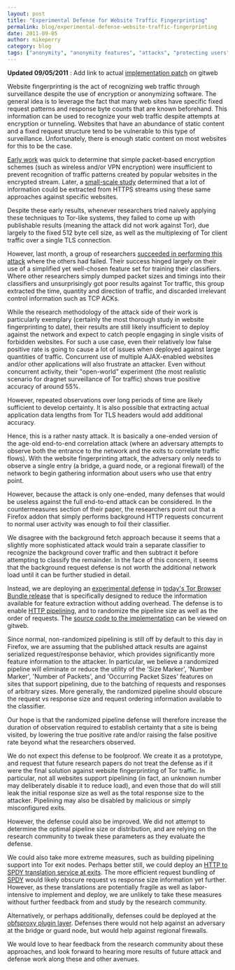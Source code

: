 ```yaml
---
layout: post
title: "Experimental Defense for Website Traffic Fingerprinting"
permalink: blog/experimental-defense-website-traffic-fingerprinting
date: 2011-09-05
author: mikeperry
category: blog
tags: ["anonymity", "anonymity features", "attacks", "protecting users", "research", "surveillance", "traffic analysis"]
---
```


 **Updated 09/05/2011** : Add link to actual [implementation patch](https://gitweb.torproject.org/torbrowser.git/blob/maint-2.2:/src/current-patches/0006-Randomize-HTTP-pipeline-order-and-depth.patch) on gitweb

Website fingerprinting is the act of recognizing web traffic through surveillance despite the use of encryption or anonymizing software. The general idea is to leverage the fact that many web sites have specific fixed request patterns and response byte counts that are known beforehand. This information can be used to recognize your web traffic despite attempts at encryption or tunneling. Websites that have an abundance of static content and a fixed request structure tend to be vulnerable to this type of surveillance. Unfortunately, there is enough static content on most websites for this to be the case.

[Early work](http://guh.nu/projects/ta/safeweb/safeweb.pdf) was quick to determine that simple packet-based encryption schemes (such as wireless and/or VPN encryption) were insufficient to prevent recognition of traffic patterns created by popular websites in the encrypted stream. Later, a [small-scale study](http://research.microsoft.com/pubs/119060/WebAppSideChannel-final.pdf) determined that a lot of information could be extracted from HTTPS streams using these same approaches against specific websites.

Despite these early results, whenever researchers tried naively applying these techniques to Tor-like systems, they failed to come up with publishable results (meaning the attack did not work against Tor), due largely to the fixed 512 byte cell size, as well as the multiplexing of Tor client traffic over a single TLS connection.

However, last month, a group of researchers [succeeded in performing this attack](http://lorre.uni.lu/~andriy/papers/acmccs-wpes11-fingerprinting.pdf) where the others had failed. Their success hinged largely on their use of a simplified yet well-chosen feature set for training their classifiers. Where other researchers simply dumped packet sizes and timings into their classifiers and unsurprisingly got poor results against Tor traffic, this group extracted the time, quantity and direction of traffic, and discarded irrelevant control information such as TCP ACKs.

While the research methodology of the attack side of their work is particularly exemplary (certainly the most thorough study in website fingerprinting to date), their results are still likely insufficient to deploy against the network and expect to catch people engaging in single visits of forbidden websites. For such a use case, even their relatively low false positive rate is going to cause a lot of issues when deployed against large quantities of traffic. Concurrent use of multiple AJAX-enabled websites and/or other applications will also frustrate an attacker. Even without concurrent activity, their "open-world" experiment (the most realistic scenario for dragnet surveillance of Tor traffic) shows true positive accuracy of around 55%.

However, repeated observations over long periods of time are likely sufficient to develop certainty. It is also possible that extracting actual application data lengths from Tor TLS headers would add additional accuracy.

Hence, this is a rather nasty attack. It is basically a one-ended version of the age-old end-to-end correlation attack (where an adversary attempts to observe both the entrance to the network and the exits to correlate traffic flows). With the website fingerprinting attack, the adversary only needs to observe a single entry (a bridge, a guard node, or a regional firewall) of the network to begin gathering information about users who use that entry point.

However, because the attack is only one-ended, many defenses that would be useless against the full end-to-end attack can be considered. In the countermeasures section of their paper, the researchers point out that a Firefox addon that simply performs background HTTP requests concurrent to normal user activity was enough to foil their classifier.

We disagree with the background fetch approach because it seems that a slightly more sophisticated attack would train a separate classifier to recognize the background cover traffic and then subtract it before attempting to classify the remainder. In the face of this concern, it seems that the background request defense is not worth the additional network load until it can be further studied in detail.

Instead, we are deploying an [experimental defense](https://trac.torproject.org/projects/tor/ticket/3914) in [today's Tor Browser Bundle release](https://blog.torproject.org/blog/new-tor-browser-bundles-5) that is specifically designed to reduce the information available for feature extraction without adding overhead. The defense is to enable [HTTP pipelining](https://secure.wikimedia.org/wikipedia/en/wiki/HTTP_pipelining), and to randomize the pipeline size as well as the order of requests. The [source code to the implementation](https://gitweb.torproject.org/torbrowser.git/blob/maint-2.2:/src/current-patches/0006-Randomize-HTTP-pipeline-order-and-depth.patch) can be viewed on gitweb.

Since normal, non-randomized pipelining is still off by default to this day in Firefox, we are assuming that the published attack results are against serialized request/response behavior, which provides significantly more feature information to the attacker. In particular, we believe a randomized pipeline will eliminate or reduce the utility of the 'Size Marker', 'Number Marker', 'Number of Packets', and 'Occurring Packet Sizes' features on sites that support pipelining, due to the batching of requests and responses of arbitrary sizes. More generally, the randomized pipeline should obscure the request vs response size and request ordering information available to the classifier.

Our hope is that the randomized pipeline defense will therefore increase the duration of observation required to establish certainty that a site is being visited, by lowering the true positive rate and/or raising the false positive rate beyond what the researchers observed.

We do not expect this defense to be foolproof. We create it as a prototype, and request that future research papers do not treat the defense as if it were the final solution against website fingerprinting of Tor traffic. In particular, not all websites support pipelining (in fact, an unknown number may deliberately disable it to reduce load), and even those that do will still leak the initial response size as well as the total response size to the attacker. Pipelining may also be disabled by malicious or simply misconfigured exits.

However, the defense could also be improved. We did not attempt to determine the optimal pipeline size or distribution, and are relying on the research community to tweak these parameters as they evaluate the defense.

We could also take more extreme measures, such as building pipelining support into Tor exit nodes. Perhaps better still, we could deploy an [HTTP to SPDY translation service at exits](https://gitweb.torproject.org/torspec.git/blob/HEAD:/proposals/ideas/xxx-using-spdy.txt). The more efficient request bundling of [SPDY](http://dev.chromium.org/spdy) would likely obscure request vs response size information yet further. However, as these translations are potentially fragile as well as labor-intensive to implement and deploy, we are unlikely to take these measures without further feedback from and study by the research community.

Alternatively, or perhaps additionally, defenses could be deployed at the [obfsproxy plugin layer](https://gitweb.torproject.org/obfsproxy.git/blob/HEAD:/doc/protocol-spec.txt). Defenses there would not help against an adversary at the bridge or guard node, but would help against regional firewalls.

We would love to hear feedback from the research community about these approaches, and look forward to hearing more results of future attack and defense work along these and other avenues.

